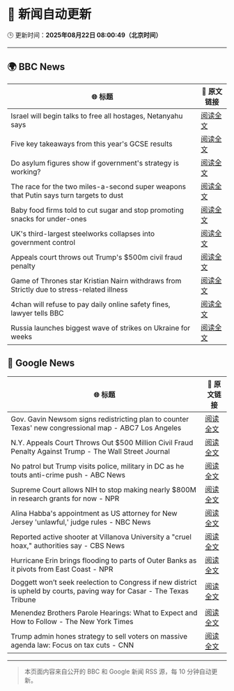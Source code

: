 # 🧠 新闻自动更新

🕒 更新时间：**2025年08月22日 08:00:49（北京时间）**

---

## 🌍 BBC News

| 🌐 标题 | 🔗 原文链接 |
|--------|-------------|
| Israel will begin talks to free all hostages, Netanyahu says | [阅读全文](https://www.bbc.com/news/articles/c754kknw2g2o?at_medium=RSS&at_campaign=rss) |
| Five key takeaways from this year's GCSE results | [阅读全文](https://www.bbc.com/news/articles/c70x5j8z34do?at_medium=RSS&at_campaign=rss) |
| Do asylum figures show if government's strategy is working? | [阅读全文](https://www.bbc.com/news/articles/cx2x371g2k8o?at_medium=RSS&at_campaign=rss) |
| The race for the two miles-a-second super weapons that Putin says turn targets to dust | [阅读全文](https://www.bbc.com/news/articles/cgeqj1q8gj4o?at_medium=RSS&at_campaign=rss) |
| Baby food firms told to cut sugar and stop promoting snacks for under-ones | [阅读全文](https://www.bbc.com/news/articles/cvgpld8p9rqo?at_medium=RSS&at_campaign=rss) |
| UK's third-largest steelworks collapses into government control | [阅读全文](https://www.bbc.com/news/articles/cy0818y4jdlo?at_medium=RSS&at_campaign=rss) |
| Appeals court throws out Trump's $500m civil fraud penalty | [阅读全文](https://www.bbc.com/news/articles/c5y09q1zgg8o?at_medium=RSS&at_campaign=rss) |
| Game of Thrones star Kristian Nairn withdraws from Strictly due to stress-related illness | [阅读全文](https://www.bbc.com/news/articles/c74d71j4433o?at_medium=RSS&at_campaign=rss) |
| 4chan will refuse to pay daily online safety fines, lawyer tells BBC | [阅读全文](https://www.bbc.com/news/articles/cq68j5g2nr1o?at_medium=RSS&at_campaign=rss) |
| Russia launches biggest wave of strikes on Ukraine for weeks | [阅读全文](https://www.bbc.com/news/articles/c62wj8yje2eo?at_medium=RSS&at_campaign=rss) |

## 📰 Google News

| 🌐 标题 | 🔗 原文链接 |
|--------|-------------|
| Gov. Gavin Newsom signs redistricting plan to counter Texas' new congressional map - ABC7 Los Angeles | [阅读全文](https://news.google.com/rss/articles/CBMi1AFBVV95cUxPV1p2WW9oMzVEVllIVU9oazFaM0JLVVpNVE1CLWNVREhEaWFjdklVRzg5b2ZNS3pyOWFDVGlzV1ZfVkl6YlM5Z1hfNzhva0p3dDE1OTFuNXhXVTBXbTNBOE1taXVqMjlkZUQ1RFV4czk5N2RTTFhTaG5fNy0zcFA5YXZpU212c3Njem1lQS16Y2tsZDlMU212T2dsVW5EMjRYQkVzTHlPNlIzdU1HUDlBR2xWNUVYeGt3dldMUFdQMmxwdE5mTkttdklCeEc0YUlQWm9wVA?oc=5) |
| N.Y. Appeals Court Throws Out $500 Million Civil Fraud Penalty Against Trump - The Wall Street Journal | [阅读全文](https://news.google.com/rss/articles/CBMitgFBVV95cUxQelZUUktEdWM5Y3JmMjgxaVFodWpPMUNWS2htWXJLXzJOV2ZHNGswbWd5dUMtUWxHYWlxZS1LNzREQTFSVUdETDFPZTZYLTRuNEN1Q2tvS1g4NWVhdGFScmVoZDU1VmhrQUpjT1o3NmJaMVZZSVp0aHFRN3dHTlB5anVkaFc0dWVJamhycnJMUUhZSnhoSnJLVFVJR3NpMEllZUZONHNBclNXVmVqd041UDBRSW81dw?oc=5) |
| No patrol but Trump visits police, military in DC as he touts anti-crime push - ABC News | [阅读全文](https://news.google.com/rss/articles/CBMingFBVV95cUxNcGxkMDJMOWZhQTY1UUJ1enlaVVdZZkRRNE9tWk5qUUg4b3k4RTBsZUpKUWo4bmxoNGFkS1c4MGRFeWhCMmRxa3V0aUxvZlJiMnhuVkN1NVNyQk9IWXJEejVQd1JtQkg1RjlMbklZRmhRWmJicllqUlhiMHRIMmJ2ZlJkRldpb1hkZnZtQXZoQXVwcTlHdlV1Z201RUdWUdIBowFBVV95cUxQR2piNzFESjd1Nlh2QmlVWF94M2g0bktqTk1Pazd0ZWxCRFhnTHdWNV9YVkY2X0dnOUlUWlhUaXdNVWdWWkFUc01IVjgxNUtvdXppWjQ1dnlJejZTQUlxUktxWGRTeHNEWHJRcVpRYmlNeVA5UUtFRHVWZVNhZTBjRl8xdlU3SThzblp3Nm9uODhlVjFtUDZaSVEzZDRNajBhU0FR?oc=5) |
| Supreme Court allows NIH to stop making nearly $800M in research grants for now - NPR | [阅读全文](https://news.google.com/rss/articles/CBMidEFVX3lxTE1uSHhkYmlvb1BJa0U5THRscldvTGhJMUlqejZKbnZPY2RXSDdfUEdGQmRPVGVVSHVGVGtCb21HTFljVlhLM0hmcExtVzhzZnh1UjFhcHdxbzRCVlMtd01rUnVPaWxRT0dzbUkxRGxZWkZMeGlL?oc=5) |
| Alina Habba's appointment as US attorney for New Jersey 'unlawful,' judge rules - NBC News | [阅读全文](https://news.google.com/rss/articles/CBMixAFBVV95cUxPQTFaeUpKVW1QbVdlMlVBU25SMUZleUxiOHBlYVV2LVdOZ3poVEEzWHJuTWJmWGlVSDQ4dGVSalhGazItYjJjYTFrT0lYRzFkWlhHd19OVnBnMC1USnJLZkhGMnBXMGVETU1FNHowX0xsU21UV01RdnJBWW1PLVBubGlnZjNCREF4VHJuUGtHQWRxWE5JLXFRUjR4ejRGUVBkb21GQ3poOFRHdVJCSVBmU0tUdW1TOE1ZWmJZWGtHdll2ZXh60gFWQVVfeXFMT040VGJNcTdmNFZzSExGb215ckozQ1Q5YzN0SHdrWURiUGx4QWEyVnVLUnRBc3R6ZXM0ZERPNWc1S1lJaDctbUNtenBGZ25UVzA2WEhjR1E?oc=5) |
| Reported active shooter at Villanova University a "cruel hoax," authorities say - CBS News | [阅读全文](https://news.google.com/rss/articles/CBMidkFVX3lxTFB6NjFBMUpUNDZtaVItcmQ1c1ZmRGZfNDdIV2JDYUZ1QnlKQWVPZXIyU3ZtUU5DVXRoX2xNSzB1VjVWakNhbzBqWFhsTlRXVG5fd1d4dTVEWVpjbjlLQVJXR3FMdW1GQUhReDB0NDlBRll4UmkyaWc?oc=5) |
| Hurricane Erin brings flooding to parts of Outer Banks as it pivots from East Coast - NPR | [阅读全文](https://news.google.com/rss/articles/CBMingFBVV95cUxOc21zRDRCSTZ3UExuZXg1b0ZXS3Z2VmNfVk45MEhwN2xMZzVhNXpDTkhHUEJ6M3JXdlNidWpnamhISUdUNTRjVjIzZVI5M05NSnZCMHpuYzN4S0pVNVRMUUVCNHhnNjhoaVJxaTZoNVNjaFNsdzdqMlRnczhHaXNrTGZPdkp1bkZ4UDdIbzJUOHkzdGZ0YzIyYzVQSTBkUQ?oc=5) |
| Doggett won’t seek reelection to Congress if new district is upheld by courts, paving way for Casar - The Texas Tribune | [阅读全文](https://news.google.com/rss/articles/CBMipAFBVV95cUxOd1ViSjBkaWJNM3BXbVRIcnlaeWcyZWUydEwzNDFtY3A5RXVhRS1jR0hSQjhoRUxnVjlab2VFUlhwa1J4MmJyaGJQT3ZBMVA0aG5rbkUxU3NrT3ZPRmkzVFpZcl9JRVNpUjZUNEdmYnRSbXJPNEJmLTV1bkpZRjZPekJlTko0OUFOWUVISFp2VWdnYlZCNVMzYllZU05EVjlPdXNyYQ?oc=5) |
| Menendez Brothers Parole Hearings: What to Expect and How to Follow - The New York Times | [阅读全文](https://news.google.com/rss/articles/CBMie0FVX3lxTE16SXhGU0ZNQWdFM3pXeDJZaG5CVTNxX0hoSTk5ZGVBLWs3QmxzejRBakRka3pPS3NZX1hvYTFXRnVvbmhTcWg1VXZsTDgwV18tcWswMFVGZ3VKZGY4SF9USllDN0hrUDY4ODI1Um5jQ3phdWR2LVZld19FSQ?oc=5) |
| Trump admin hones strategy to sell voters on massive agenda law: Focus on tax cuts - CNN | [阅读全文](https://news.google.com/rss/articles/CBMiggFBVV95cUxQVU5aN3Y5SnlBZnNDZ2pVOGcyNWQ3MVhkMzNGcWEwWEtReUpseUE0cS1EZWJ6ZGxtb1RLdWE2dlpSUnJTbkZnNWJLVFhuem5CZkpfcmRxRjBQTi1kUVNQU0xRNnNESHlENTBlNnpySDlzb2RxSHllUlpldl9pWFdyNzF30gGHAUFVX3lxTE84clhVcktNN29ybHhMZHRoQzU0LUp3NmZ1WlBVaVYzSDdrdXplcGRvZU15c09PRFIzVTRvLXJpMzVwWGY0ajByNGFOWG5RcFNRWC1sTVhDV2xuekRNaDZkanVubTg3N25PX0xRckJvSGJfcUstZG1KOV9PYy1vWVVLTWo4eXY0UQ?oc=5) |

---
> 本页面内容来自公开的 BBC 和 Google 新闻 RSS 源，每 10 分钟自动更新。